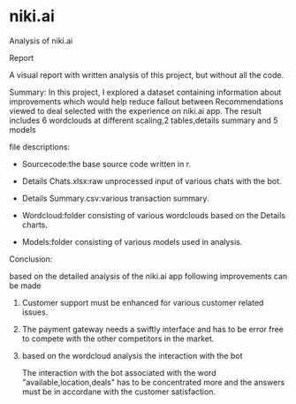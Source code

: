 # niki.ai
Analysis of niki.ai

Report

A visual report with written analysis of this project, but without all the code.

Summary:
In this project, I explored a dataset containing information about improvements which would help reduce 
fallout between Recommendations viewed to deal selected with the experience on niki.ai app.
The result includes 6 wordclouds at different scaling,2 tables,details summary and 5 models

file descriptions:

+ Sourcecode:the base source code written in r.

+ Details Chats.xlsx:raw unprocessed input of various chats with the bot.

+ Details Summary.csv:various transaction summary.

+ Wordcloud:folder consisting of various wordclouds based on the Details charts.

+ Models:folder consisting of various models used in analysis.



Conclusion:

based on the detailed analysis of the niki.ai app following improvements can be made

1. Customer support must be enhanced for various customer related issues.

1. The payment gateway needs a swiftly interface and has to be error free to compete with the other competitors in the market.

1. based on the wordcloud analysis the interaction with the bot 

   The interaction with the bot associated with the word "available,location,deals" has to be concentrated more and the answers must be 
   in accordane with the customer satisfaction.

